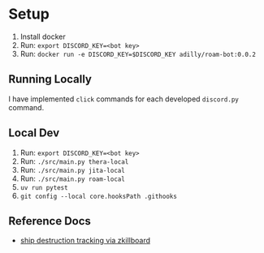 # Setup

1. Install docker
1. Run: `export DISCORD_KEY=<bot key>`
1. Run: `docker run -e DISCORD_KEY=$DISCORD_KEY adilly/roam-bot:0.0.2`

## Running Locally

I have implemented `click` commands for each developed `discord.py` command.

## Local Dev

1. Run: `export DISCORD_KEY=<bot key>`
1. Run: `./src/main.py thera-local`
1. Run: `./src/main.py jita-local`
1. Run: `./src/main.py roam-local`
1. `uv run pytest`
1. `git config --local core.hooksPath .githooks`

## Reference Docs

- [ship destruction tracking via zkillboard](https://github.com/zKillboard/zKillboard/wiki/API-(Killmails))

